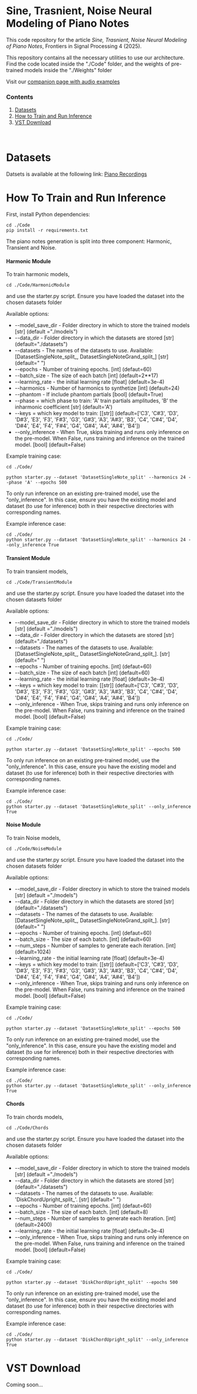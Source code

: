 # Sine, Trasnient, Noise Neural Modeling of Piano Notes

This code repository for the article _Sine, Trasnient, Noise Neural Modeling of Piano Notes_, Frontiers in Signal Processing 4 (2025).

This repository contains all the necessary utilities to use our architecture. Find the code located inside the "./Code" folder, and the weights of pre-trained models inside the "./Weights" folder

Visit our [companion page with audio examples](https://riccardovib.github.io/STN_Neural_pages/)


### Contents

1. [Datasets](#datasets)
2. [How to Train and Run Inference](#how-to-train-and-run-inference)
3. [VST Download](#vst-download)

<br/>

# Datasets
Datsets is available at the following link:
[Piano Recordings](https://www.kaggle.com/datasets/riccardosimionato/pianorecordingssinglenotes)

# How To Train and Run Inference 

First, install Python dependencies:
```
cd ./Code
pip install -r requirements.txt
```


The piano notes generation is split into three component: Harmonic, Transient and Noise.

#### Harmonic Module

To train harmonic models,
```
cd ./Code/HarmonicModule
```

and use the starter.py script.
Ensure you have loaded the dataset into the chosen datasets folder

Available options: 
* --model_save_dir - Folder directory in which to store the trained models [str] (default ="./models")
* --data_dir - Folder directory in which the datasets are stored [str] (default="./datasets")
* --datasets - The names of the datasets to use. Available: [DatasetSingleNote_split_, DatasetSingleNoteGrand_split_] [str] (default=" ")
* --epochs - Number of training epochs. [int] (defaut=60)
* --batch_size - The size of each batch [int] (default=2**17)
* --learning_rate - the initial learning rate [float] (default=3e-4)
* --harmonics - Number of harmonics to synthetize [int] (default=24)
* --phantom - If include phantom partials [bool] (default=True)
* --phase = which phase to train: 'A' train partials amplitudes, 'B' the inharmonic coefficient [str] (default='A')
* --keys = which key model to train: [[str]] (default=['C3', 'C#3', 'D3', 'D#3', 'E3', 'F3', 'F#3', 'G3', 'G#3', 'A3', 'A#3', 'B3', 'C4', 'C#4', 'D4', 'D#4', 'E4', 'F4', 'F#4', 'G4', 'G#4', 'A4', 'A#4', 'B4'])
* --only_inference - When True, skips training and runs only inference on the pre-model. When False, runs training and inference on the trained model. [bool] (default=False)

Example training case: 
```
cd ./Code/

python starter.py --dataset 'DatasetSingleNote_split' --harmonics 24 --phase 'A' --epochs 500 
```

To only run inference on an existing pre-trained model, use the "only_inference". In this case, ensure you have the existing model and dataset (to use for inference) both in their respective directories with corresponding names.

Example inference case:
```
cd ./Code/
python starter.py --dataset 'DatasetSingleNote_split' --harmonics 24 --only_inference True
```

#### Transient Module

To train transient models,
```
cd ./Code/TransientModule
```

and use the starter.py script.
Ensure you have loaded the dataset into the chosen datasets folder

Available options: 
* --model_save_dir - Folder directory in which to store the trained models [str] (default ="./models")
* --data_dir - Folder directory in which the datasets are stored [str] (default="./datasets")
* --datasets - The names of the datasets to use. Available: [DatasetSingleNote_split_, DatasetSingleNoteGrand_split_]. [str] (default=" ")
* --epochs - Number of training epochs. [int] (defaut=60)
* --batch_size - The size of each batch [int] (default=60)
* --learning_rate - the initial learning rate [float] (default=3e-4)
* --keys = which key model to train: [[str]] (default=['C3', 'C#3', 'D3', 'D#3', 'E3', 'F3', 'F#3', 'G3', 'G#3', 'A3', 'A#3', 'B3', 'C4', 'C#4', 'D4', 'D#4', 'E4', 'F4', 'F#4', 'G4', 'G#4', 'A4', 'A#4', 'B4'])
* --only_inference - When True, skips training and runs only inference on the pre-model. When False, runs training and inference on the trained model. [bool] (default=False)

Example training case: 
```
cd ./Code/

python starter.py --dataset 'DatasetSingleNote_split' --epochs 500 
```

To only run inference on an existing pre-trained model, use the "only_inference". In this case, ensure you have the existing model and dataset (to use for inference) both in their respective directories with corresponding names.

Example inference case:
```
cd ./Code/
python starter.py --dataset 'DatasetSingleNote_split' --only_inference True
```

#### Noise Module

To train Noise models,
```
cd ./Code/NoiseModule
```

and use the starter.py script.
Ensure you have loaded the dataset into the chosen datasets folder

Available options: 
* --model_save_dir - Folder directory in which to store the trained models [str] (default ="./models")
* --data_dir - Folder directory in which the datasets are stored [str] (default="./datasets")
* --datasets - The names of the datasets to use. Available: [DatasetSingleNote_split_, DatasetSingleNoteGrand_split_]. [str] (default=" ")
* --epochs - Number of training epochs. [int] (defaut=60)
* --batch_size - The size of each batch. [int] (default=60)
* --num_steps - Number of samples to generate each iteration. [int] (default=1024)
* --learning_rate - the initial learning rate [float] (default=3e-4)
* --keys = which key model to train: [[str]] (default=['C3', 'C#3', 'D3', 'D#3', 'E3', 'F3', 'F#3', 'G3', 'G#3', 'A3', 'A#3', 'B3', 'C4', 'C#4', 'D4', 'D#4', 'E4', 'F4', 'F#4', 'G4', 'G#4', 'A4', 'A#4', 'B4'])
* --only_inference - When True, skips training and runs only inference on the pre-model. When False, runs training and inference on the trained model. [bool] (default=False)

Example training case: 
```
cd ./Code/

python starter.py --dataset 'DatasetSingleNote_split' --epochs 500 
```

To only run inference on an existing pre-trained model, use the "only_inference". In this case, ensure you have the existing model and dataset (to use for inference) both in their respective directories with corresponding names.

Example inference case:
```
cd ./Code/
python starter.py --dataset 'DatasetSingleNote_split' --only_inference True
```

#### Chords

To train chords models,
```
cd ./Code/Chords
```

and use the starter.py script.
Ensure you have loaded the dataset into the chosen datasets folder

Available options: 
* --model_save_dir - Folder directory in which to store the trained models [str] (default ="./models")
* --data_dir - Folder directory in which the datasets are stored [str] (default="./datasets")
* --datasets - The names of the datasets to use. Available: 'DiskChordUpright_split_'. [str] (default=" ")
* --epochs - Number of training epochs. [int] (defaut=60)
* --batch_size - The size of each batch. [int] (default=8)
* --num_steps - Number of samples to generate each iteration. [int] (default=2400)
* --learning_rate - the initial learning rate [float] (default=3e-4)
* --only_inference - When True, skips training and runs only inference on the pre-model. When False, runs training and inference on the trained model. [bool] (default=False)

Example training case: 
```
cd ./Code/

python starter.py --dataset 'DiskChordUpright_split' --epochs 500 
```

To only run inference on an existing pre-trained model, use the "only_inference". In this case, ensure you have the existing model and dataset (to use for inference) both in their respective directories with corresponding names.

Example inference case:
```
cd ./Code/
python starter.py --dataset 'DiskChordUpright_split' --only_inference True
```


# VST Download

Coming soon...